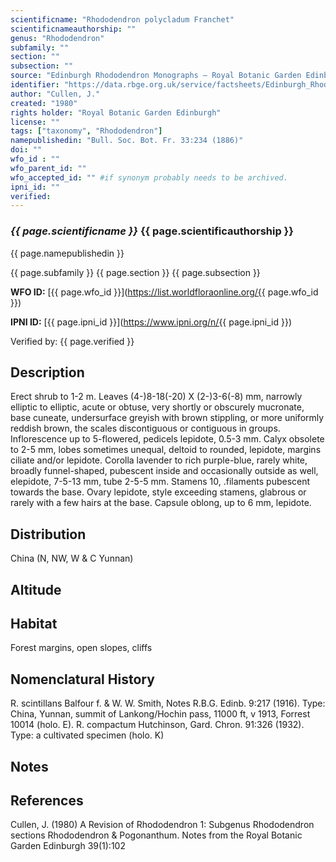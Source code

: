 ```yaml
---
scientificname: "Rhododendron polycladum Franchet"
scientificnameauthorship: ""
genus: "Rhododendron"
subfamily: ""
section: ""
subsection: ""
source: "Edinburgh Rhododendron Monographs – Royal Botanic Garden Edinburgh"
identifier: "https://data.rbge.org.uk/service/factsheets/Edinburgh_Rhododendron_Monographs.xhtml"
author: "Cullen, J."
created: "1980"
rights holder: "Royal Botanic Garden Edinburgh"
license: ""
tags: ["taxonomy", "Rhododendron"]
namepublishedin: "Bull. Soc. Bot. Fr. 33:234 (1886)"
doi: ""
wfo_id : ""
wfo_parent_id: ""
wfo_accepted_id: "" #if synonym probably needs to be archived.                      
ipni_id: ""
verified:
---
```

### _{{ page.scientificname }}_ {{ page.scientificauthorship }}
 {{ page.namepublishedin }}

{{ page.subfamily }} {{ page.section }} {{ page.subsection }}

**WFO ID:** [{{ page.wfo_id }}](https://list.worldfloraonline.org/{{ page.wfo_id }})

**IPNI ID:** [{{ page.ipni_id }}](https://www.ipni.org/n/{{ page.ipni_id }})

Verified by: {{ page.verified }}



## Description
Erect shrub to 1-2 m. Leaves (4-)8-18(-20) X (2-)3-6(-8) mm, narrowly elliptic to elliptic, acute or obtuse, very shortly or obscurely mucronate, base cuneate, undersurface greyish with brown stippling, or more uniformly reddish brown, the scales discontiguous or contiguous in groups. Inflorescence up to 5-flowered, pedicels lepidote, 0.5-3 mm. Calyx obsolete to 2-5 mm, lobes sometimes unequal, deltoid to rounded, lepidote, margins ciliate and/or lepidote. Corolla lavender to rich purple-blue, rarely white, broadly funnel-shaped, pubescent inside and occasionally outside as well, elepidote, 7-5-13 mm, tube 2-5-5 mm. Stamens 10, .filaments pubescent towards the base. Ovary lepidote, style exceeding stamens, glabrous or rarely with a few hairs at the base. Capsule oblong, up to 6 mm, lepidote.

## Distribution
China (N, NW, W & C Yunnan)

## Altitude


## Habitat
Forest margins, open slopes, cliffs

## Nomenclatural History
R. scintillans Balfour f. & W. W. Smith, Notes R.B.G. Edinb. 9:217 (1916). Type: China, Yunnan, summit of Lankong/Hochin pass, 11000 ft, v 1913, Forrest 10014 (holo. E). R. compactum Hutchinson, Gard. Chron. 91:326 (1932). Type: a cultivated specimen (holo. K)
                       
## Notes


## References

Cullen, J. (1980) A Revision of Rhododendron 1: Subgenus Rhododendron sections Rhododendron & Pogonanthum. Notes from the Royal Botanic Garden Edinburgh 39(1):102
